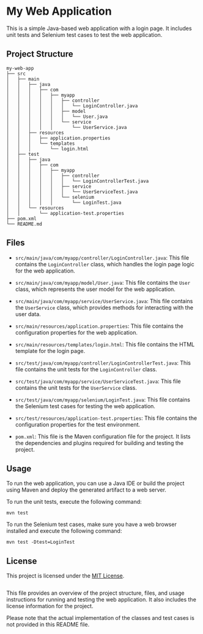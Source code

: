 # My Web Application

This is a simple Java-based web application with a login page. It includes unit tests and Selenium test cases to test the web application.

## Project Structure

```
my-web-app
├── src
│   ├── main
│   │   ├── java
│   │   │   ├── com
│   │   │   │   ├── myapp
│   │   │   │   │   ├── controller
│   │   │   │   │   │   └── LoginController.java
│   │   │   │   │   ├── model
│   │   │   │   │   │   └── User.java
│   │   │   │   │   └── service
│   │   │   │   │       └── UserService.java
│   │   ├── resources
│   │   │   ├── application.properties
│   │   │   └── templates
│   │   │       └── login.html
│   ├── test
│   │   ├── java
│   │   │   ├── com
│   │   │   │   ├── myapp
│   │   │   │   │   ├── controller
│   │   │   │   │   │   └── LoginControllerTest.java
│   │   │   │   │   ├── service
│   │   │   │   │   │   └── UserServiceTest.java
│   │   │   │   │   └── selenium
│   │   │   │   │       └── LoginTest.java
│   │   └── resources
│   │       └── application-test.properties
├── pom.xml
└── README.md
```

## Files

- `src/main/java/com/myapp/controller/LoginController.java`: This file contains the `LoginController` class, which handles the login page logic for the web application.

- `src/main/java/com/myapp/model/User.java`: This file contains the `User` class, which represents the user model for the web application.

- `src/main/java/com/myapp/service/UserService.java`: This file contains the `UserService` class, which provides methods for interacting with the user data.

- `src/main/resources/application.properties`: This file contains the configuration properties for the web application.

- `src/main/resources/templates/login.html`: This file contains the HTML template for the login page.

- `src/test/java/com/myapp/controller/LoginControllerTest.java`: This file contains the unit tests for the `LoginController` class.

- `src/test/java/com/myapp/service/UserServiceTest.java`: This file contains the unit tests for the `UserService` class.

- `src/test/java/com/myapp/selenium/LoginTest.java`: This file contains the Selenium test cases for testing the web application.

- `src/test/resources/application-test.properties`: This file contains the configuration properties for the test environment.

- `pom.xml`: This file is the Maven configuration file for the project. It lists the dependencies and plugins required for building and testing the project.

## Usage

To run the web application, you can use a Java IDE or build the project using Maven and deploy the generated artifact to a web server.

To run the unit tests, execute the following command:

```
mvn test
```

To run the Selenium test cases, make sure you have a web browser installed and execute the following command:

```
mvn test -Dtest=LoginTest
```

## License

This project is licensed under the [MIT License](LICENSE).
```
```

This file provides an overview of the project structure, files, and usage instructions for running and testing the web application. It also includes the license information for the project.

Please note that the actual implementation of the classes and test cases is not provided in this README file.